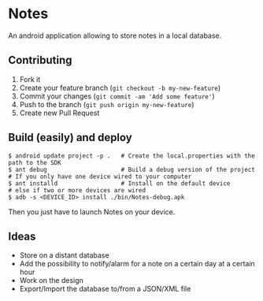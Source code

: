 # Notes

An android application allowing to store notes in a local database.

## Contributing

1. Fork it
2. Create your feature branch (`git checkout -b my-new-feature`)
3. Commit your changes (`git commit -am 'Add some feature'`)
4. Push to the branch (`git push origin my-new-feature`)
5. Create new Pull Request

## Build (easily) and deploy

	$ android update project -p .	# Create the local.properties with the path to the SDK
	$ ant debug						# Build a debug version of the project
	# If you only have one device wired to your computer
	$ ant installd					# Install on the default device
	# else if two or more devices are wired
	$ adb -s <DEVICE_ID> install ./bin/Notes-debug.apk

Then you just have to launch Notes on your device.

## Ideas

- Store on a distant database
- Add the possibility to notify/alarm for a note on a certain day at a certain hour
- Work on the design
- Export/Import the database to/from a JSON/XML file
